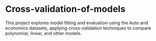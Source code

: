 # Cross-validation-of-models
This project explores model fitting and evaluation using the Auto and economics datasets, applying cross-validation techniques to compare polynomial, linear, and other models. 
